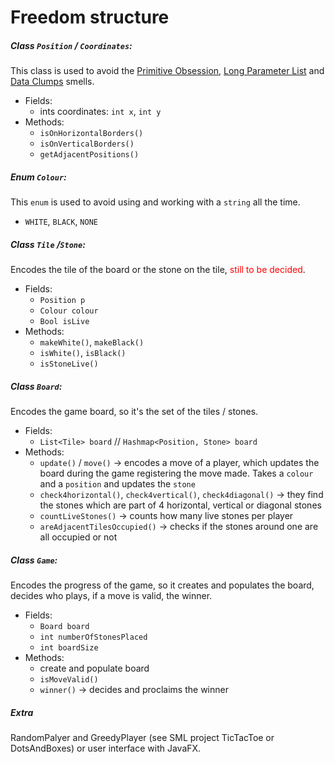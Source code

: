 # Freedom structure



##### Class `Position` / `Coordinates`:

This class is used to avoid the [Primitive Obsession](https://sourcemaking.com/refactoring/smells/primitive-obsession), [Long Parameter List](https://sourcemaking.com/refactoring/smells/long-parameter-list) and [Data Clumps](https://sourcemaking.com/refactoring/smells/data-clumps) smells.

- Fields:
  - ints coordinates: `int x`, `int y`
- Methods:
  - `isOnHorizontalBorders()`
  - `isOnVerticalBorders()`
  - `getAdjacentPositions()`

##### Enum `Colour`:

This `enum` is used to avoid using and working with a `string` all the time.

- `WHITE`, `BLACK`, `NONE`

##### Class `Tile` /`Stone`:

Encodes the tile of the board or the stone on the tile, <font color="red">still to be decided</font>.

- Fields:
  - `Position p`
  - `Colour colour`
  - `Bool isLive`
- Methods:
  - `makeWhite()`, `makeBlack()`
  - `isWhite()`, `isBlack()`
  - `isStoneLive()`

##### Class `Board`:

Encodes the game board, so it's the set of the tiles / stones.

- Fields:
  - `List<Tile> board` // `Hashmap<Position, Stone> board`
- Methods:
  - `update()` / `move()` → encodes a move of a player, which updates the board during the game registering the move made. Takes a `colour` and a `position` and updates the `stone`
  - `check4horizontal()`, `check4vertical()`, `check4diagonal()` → they find the stones which are part of 4 horizontal, vertical or diagonal stones
  - `countLiveStones()` → counts how many live stones per player
  - `areAdjacentTilesOccupied()` → checks if the stones around one are all occupied or not

##### Class `Game`:

Encodes the progress of the game, so it creates and populates the board, decides who plays, if a move is valid, the winner.

- Fields:
  - `Board board`
  - `int numberOfStonesPlaced`
  - `int boardSize`
- Methods:
  - create and populate board
  - `isMoveValid()`
  - `winner()` → decides and proclaims the winner



##### Extra

RandomPalyer and GreedyPlayer (see SML project TicTacToe or DotsAndBoxes) or user interface with JavaFX.